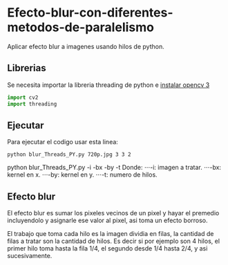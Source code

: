 # Efecto-blur-con-diferentes-metodos-de-paralelismo
Aplicar efecto blur a imagenes usando hilos de python.

## Librerias
Se necesita importar la libreria threading de python e [instalar opencv 3](https://linuxhint.com/how-to-install-opencv-on-ubuntu/) 
```python
import cv2
import threading
```

## Ejecutar
Para ejecutar el codigo usar esta linea:
```
python blur_Threads_PY.py 720p.jpg 3 3 2
```
python blur_Threads_PY.py -i -bx -by -t
Donde:
⋅⋅⋅-i: imagen a tratar.
⋅⋅⋅-bx: kernel en x.
⋅⋅⋅-by: kernel en y.
⋅⋅⋅-t: numero de hilos.

## Efecto blur 

El efecto blur es sumar los pixeles vecinos de un pixel y hayar el premedio incluyendolo y asignarle ese valor al pixel, asi toma un efecto borroso.

El trabajo que toma cada hilo es la imagen dividia en filas, la cantidad de filas a tratar son la cantidad de hilos. Es decir si por ejemplo son 4 hilos, el primer hilo toma hasta la fila 1/4, el segundo desde 1/4 hasta 2/4, y asi sucesivamente.



